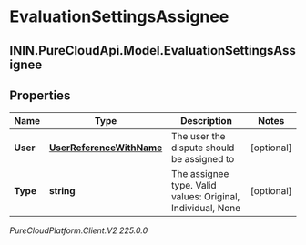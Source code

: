 # EvaluationSettingsAssignee

## ININ.PureCloudApi.Model.EvaluationSettingsAssignee

## Properties

|Name | Type | Description | Notes|
|------------ | ------------- | ------------- | -------------|
| **User** | [**UserReferenceWithName**](UserReferenceWithName) | The user the dispute should be assigned to | [optional] |
| **Type** | **string** | The assignee type. Valid values: Original, Individual, None | [optional] |



_PureCloudPlatform.Client.V2 225.0.0_

